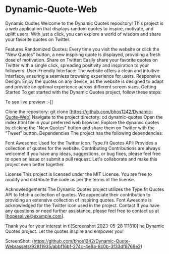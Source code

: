 # Dynamic-Quote-Web

Dynamic Quotes
Welcome to the Dynamic Quotes repository! This project is a web application that displays random quotes to inspire, motivate, and uplift users. With just a click, you can explore a world of wisdom and share your favorite quotes on Twitter.

Features
Randomized Quotes: Every time you visit the website or click the "New Quotes" button, a new inspiring quote is displayed, providing a fresh dose of motivation.
Share on Twitter: Easily share your favorite quotes on Twitter with a single click, spreading positivity and inspiration to your followers.
User-Friendly Interface: The website offers a clean and intuitive interface, ensuring a seamless browsing experience for users.
Responsive Design: Enjoy the quotes on any device, as the website is designed to adapt and provide an optimal experience across different screen sizes.
Getting Started
To get started with the Dynamic Quotes project, follow these steps:

To see live preview :-[]

Clone the repository: git clone [https://github.com/bhos1242/Dynamic-Quote-Web]
Navigate to the project directory: cd dynamic-quotes
Open the index.html file in your preferred web browser.
Explore the dynamic quotes by clicking the "New Quotes" button and share them on Twitter with the "Tweet" button.
Dependencies
The project has the following dependencies:

Font Awesome: Used for the Twitter icon.
Type.fit Quotes API: Provides a collection of quotes for the website.
Contributing
Contributions are always welcome! If you have any ideas, suggestions, or bug fixes, please feel free to open an issue or submit a pull request. Let's collaborate and make this project even better together.

License
This project is licensed under the MIT License. You are free to modify and distribute the code as per the terms of the license.

Acknowledgements
The Dynamic Quotes project utilizes the Type.fit Quotes API to fetch a collection of quotes. We appreciate their contribution to providing an extensive collection of inspiring quotes.
Font Awesome is acknowledged for the Twitter icon used in the project.
Contact
If you have any questions or need further assistance, please feel free to contact us at [hopesalive@example.com].

Thank you for your interest in t![Screenshot 2023-05-28 111810]
he Dynamic Quotes project. Let the quotes inspire and empower you!

ScreenShot:
(https://github.com/bhos1242/Dynamic-Quote-Web/assets/92811935/abbf16bf-274c-4e9a-8c0b-3f33df8769e2)
